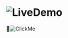 # ![LiveDemo](https://img.shields.io/badge/WatchLiveDemo-05122A?style=flat&color=yellow)
:round_pushpin:![ClickMe](https://img.shields.io/badge/ClickMe-05122A?style=flat&logo=clickme)<a href="https://jeelgajera.github.io/JavaScript_Projects/P1_Color%20Flipper/hex.html" target="_blank"></a>
